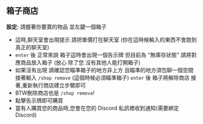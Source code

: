 ## 箱子商店

**設定:** 請握著你要賣的物品 並左鍵一個箱子

- 這時,聊天室會出現提示 請把單價打在聊天室 (你在這時候輸入的東西不會跑到真正的聊天室)
- `enter` 後 正常來說 箱子這時會出現一個告示牌 但目前為 "無庫存狀態" 請將對應商品放入箱子 (放心 除了您 沒有其他人能打開箱子)
- 如果沒有出現 請確認您瞄準箱子的地方非上方 且瞄準的地方須包聊一個空間 接著輸入 `/shop remove` (這個時候必須瞄準箱子) `enter` 後 箱子將解除商店 接著,重新執行商店建立步驟即可
- BTW刪除商店也是 `/shop remove`!
- 點擊告示牌即可購買
- 當有人購買您的商品時,您會在您的 Discord 私訊裡收到通知(需要綁定 Discord)
